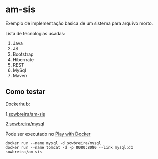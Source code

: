 # am-sis 

Exemplo de implementação basica de um sistema para arquivo morto.

Lista de tecnologias usadas:
1. Java
2. JS
3. Bootstrap
4. Hibernate
5. REST
6. MySql
7. Maven
   
## Como testar

Dockerhub:

1.[sowbreira/am-sis](https://cloud.docker.com/u/sowbreira/repository/docker/sowbreira/am-sis)

2.[sowbreira/mysql](https://cloud.docker.com/u/sowbreira/repository/docker/sowbreira/mysql)

Pode ser executado no [Play with Docker](https://labs.play-with-docker.com/)


```
docker run --name mysql -d sowbreira/mysql
docker run --name tomcat -d -p 8080:8080 --link mysql:db  sowbreira/am-sis
```
